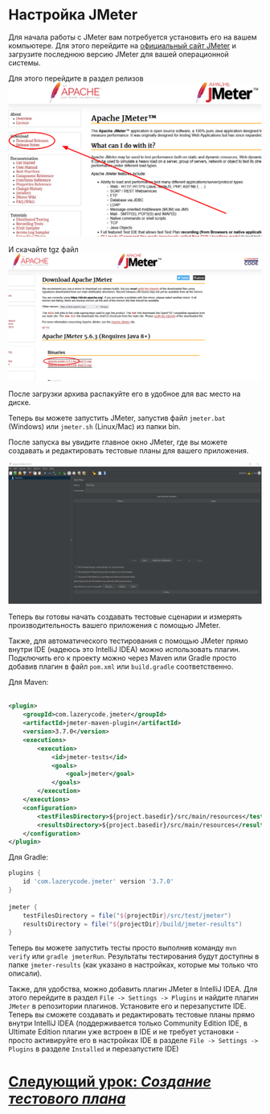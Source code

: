 # Настройка JMeter

Для начала работы с JMeter вам потребуется установить его на вашем компьютере. Для этого перейдите
на [официальный сайт JMeter](https://jmeter.apache.org/) и загрузите последнюю версию JMeter для вашей операционной
системы.

Для этого перейдите в раздел релизов ![релизы](../../../src/testing/releases.png)

И скачайте tgz файл ![ссылка на скачивание](../../../src/testing/download-link.png)

После загрузки архива распакуйте его в удобное для вас место на диске.

Теперь вы можете запустить JMeter, запустив файл `jmeter.bat` (Windows) или `jmeter.sh` (Linux/Mac) из папки bin.

После запуска вы увидите главное окно JMeter, где вы можете создавать и редактировать тестовые планы для вашего приложения.

![начальное окно](../../../src/testing/start-window.png)

Теперь вы готовы начать создавать тестовые сценарии и измерять производительность вашего приложения с помощью JMeter.

Также, для автоматического тестирования с помощью JMeter прямо внутри IDE (надеюсь это IntelliJ IDEA) можно использовать
плагин. Подключить его к проекту можно через Maven или Gradle просто добавив плагин в файл `pom.xml` или
`build.gradle` соответственно.

Для Maven:

```xml

<plugin>
    <groupId>com.lazerycode.jmeter</groupId>
    <artifactId>jmeter-maven-plugin</artifactId>
    <version>3.7.0</version>
    <executions>
        <execution>
            <id>jmeter-tests</id>
            <goals>
                <goal>jmeter</goal>
            </goals>
        </execution>
    </executions>
    <configuration>
        <testFilesDirectory>${project.basedir}/src/main/resources</testFilesDirectory>
        <resultsDirectory>${project.basedir}/src/main/resources</resultsDirectory>
    </configuration>
</plugin>
```

Для Gradle:

```groovy
plugins {
    id 'com.lazerycode.jmeter' version '3.7.0'
}

jmeter {
    testFilesDirectory = file("${projectDir}/src/test/jmeter")
    resultsDirectory = file("${projectDir}/build/jmeter-results")
}
```

Теперь вы можете запустить тесты просто выполнив команду `mvn verify` или `gradle jmeterRun`. Результаты тестирования
будут
доступны в папке `jmeter-results` (как указано в настройках, которые мы только что описали).

Также, для удобства, можно добавить плагин JMeter в IntelliJ IDEA. Для этого перейдите в
раздел `File -> Settings -> Plugins`
и найдите плагин `JMeter` в репозитории плагинов. Установите его и перезапустите IDE. Теперь вы сможете создавать и
редактировать тестовые планы прямо внутри IntelliJ IDEA (поддерживается только Community Edition IDE, в Ultimate Edition
плагин уже встроен в IDE и не требует установки - просто активируйте его в настройках IDE в
разделе `File -> Settings -> Plugins` в разделе `Installed` и перезапустите IDE)

# [**Следующий урок**: *Создание тестового плана*](test-plan.md)